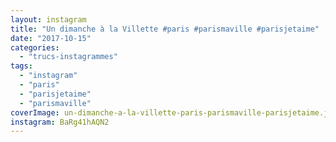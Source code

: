 ```yaml
---
layout: instagram
title: "Un dimanche à la Villette #paris #parismaville #parisjetaime"
date: "2017-10-15"
categories: 
  - "trucs-instagrammes"
tags: 
  - "instagram"
  - "paris"
  - "parisjetaime"
  - "parismaville"
coverImage: un-dimanche-a-la-villette-paris-parismaville-parisjetaime.jpg 
instagram: BaRg41hAQN2
---
```

